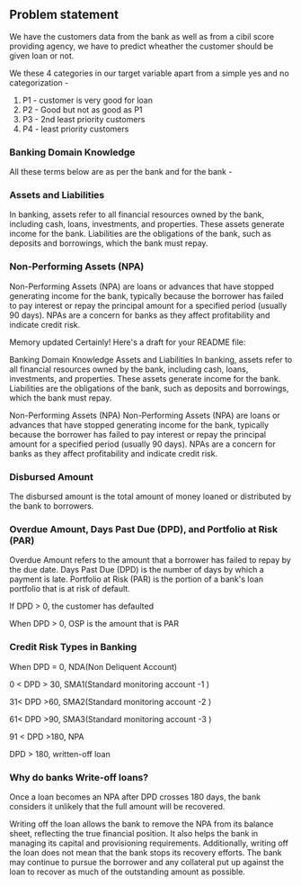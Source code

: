 ## Problem statement
We have the customers data from the bank as well as from a cibil score providing agency, we have to predict wheather the customer should be given loan or not.

We these 4 categories in our target variable apart from a simple yes and no categorization - 

1. P1 - customer is very good for loan
2. P2 - Good but not as good as P1
3. P3 - 2nd least priority customers
4. P4 - least priority customers 

### Banking Domain Knowledge

All these terms below are as per the bank and for the bank -

### Assets and Liabilities
In banking, assets refer to all financial resources owned by the bank, including cash, loans, investments, and properties. These assets generate income for the bank. Liabilities are the obligations of the bank, such as deposits and borrowings, which the bank must repay.

### Non-Performing Assets (NPA)
Non-Performing Assets (NPA) are loans or advances that have stopped generating income for the bank, typically because the borrower has failed to pay interest or repay the principal amount for a specified period (usually 90 days). NPAs are a concern for banks as they affect profitability and indicate credit risk.


Memory updated
Certainly! Here's a draft for your README file:

Banking Domain Knowledge
Assets and Liabilities
In banking, assets refer to all financial resources owned by the bank, including cash, loans, investments, and properties. These assets generate income for the bank. Liabilities are the obligations of the bank, such as deposits and borrowings, which the bank must repay.

Non-Performing Assets (NPA)
Non-Performing Assets (NPA) are loans or advances that have stopped generating income for the bank, typically because the borrower has failed to pay interest or repay the principal amount for a specified period (usually 90 days). NPAs are a concern for banks as they affect profitability and indicate credit risk.

### Disbursed Amount
The disbursed amount is the total amount of money loaned or distributed by the bank to borrowers.

### Overdue Amount, Days Past Due (DPD), and Portfolio at Risk (PAR)
Overdue Amount refers to the amount that a borrower has failed to repay by the due date. Days Past Due (DPD) is the number of days by which a payment is late. Portfolio at Risk (PAR) is the portion of a bank's loan portfolio that is at risk of default.

If DPD > 0, the customer has defaulted

When DPD > 0, OSP is the amount that is PAR

### Credit Risk Types in Banking 
When DPD = 0, NDA(Non Deliquent Account)

0 < DPD > 30, SMA1(Standard monitoring account -1 )

31< DPD >60, SMA2(Standard monitoring account -2 )

61< DPD >90, SMA3(Standard monitoring account -3 )

91 < DPD >180, NPA

DPD > 180, written-off loan

### Why do banks Write-off loans?
Once a loan becomes an NPA after DPD crosses 180 days, the bank considers it unlikely that the full amount will be recovered.

Writing off the loan allows the bank to remove the NPA from its balance sheet, reflecting the true financial position. It also helps the bank in managing its capital and provisioning requirements. Additionally, writing off the loan does not mean that the bank stops its recovery efforts. The bank may continue to pursue the borrower and any collateral put up against the loan to recover as much of the outstanding amount as possible.
